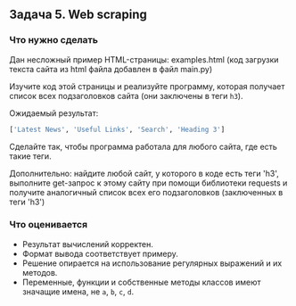 ## Задача 5. Web scraping
### Что нужно сделать
Дан несложный пример HTML-страницы: examples.html
(код загрузки текста сайта из html файла добавлен в файл main.py)

Изучите код этой страницы и реализуйте программу, 
которая получает список всех подзаголовков сайта (они заключены в теги `h3`).

Ожидаемый результат:
```python
['Latest News', 'Useful Links', 'Search', 'Heading 3']
```
Сделайте так, чтобы программа работала для любого сайта, где есть такие теги.

Дополнительно:
найдите любой сайт, у которого в коде есть теги 'h3', выполните get-запрос к этому сайту при помощи библиотеки requests и получите аналогичный список всех его подзаголовков (заключенных в теги 'h3')


### Что оценивается
- Результат вычислений корректен.
- Формат вывода соответствует примеру.
- Решение опирается на использование регулярных выражений и их методов.
- Переменные, функции и собственные методы классов имеют значащие имена, не `a`, `b`, `c`, `d`.
